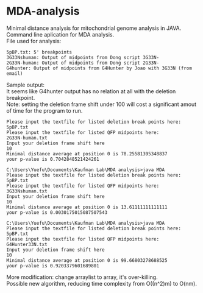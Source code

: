 # MDA-analysis
Minimal distance analysis for mitochondrial genome analysis in JAVA.</br>
Command line aplication for MDA analysis. </br>
File used for analysis: </br>
```
5pBP.txt: 5' breakpoints
3G33Nshuman: Output of midpoints from Dong script 3G33N- 
2G33N-human: Output of midpoints from Dong script 2G33N- 
G4hunter: Output of midpoints from G4Hunter by Joao with 3G33N (from email)
```
Sample output:</br>
It seems like G4hunter output has no relation at all with the deletion breakpoint.</br>
Note: setting the deletion frame shift under 100 will cost a significant amout of time for the program to run. 
```
Please input the textfile for listed deletion break points here:
5pBP.txt
Please input the textfile for listed QFP midpoints here:
2G33N-human.txt
Input your deletion frame shift here
10
Minimal distance average at position 0 is 78.25581395348837
your p-value is 0.7042848521424261

C:\Users\Yuefu\Documents\Kaufman Lab\MDA analysis>java MDA
Please input the textfile for listed deletion break points here:
5pBP.txt
Please input the textfile for listed QFP midpoints here:
3G33Nshuman.txt
Input your deletion frame shift here
10
Minimal distance average at position 0 is 13.61111111111111
your p-value is 0.0030175015087507543

C:\Users\Yuefu\Documents\Kaufman Lab\MDA analysis>java MDA
Please input the textfile for listed deletion break points here:
5pBP.txt
Please input the textfile for listed QFP midpoints here:
G4Hunter33N.txt
Input your deletion frame shift here
10
Minimal distance average at position 0 is 99.66803278688525
your p-value is 0.9203379601689801
```
More modification: change arraylist to array, it's over-killing. </br>
Possible new algorithm, reducing time complexity from O((n^2)m) to O(nm).</br>
